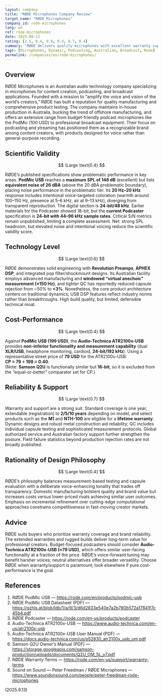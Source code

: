 ```yaml
---
layout: company
title: "RØDE Microphones Company Review"
target_name: "RØDE Microphones"
company_id: rode-microphones
lang: en
ref: rode-microphones
date: 2025-09-13
rating: [2.5, 0.4, 0.6, 0.4, 0.7, 0.4]
summary: "RØDE delivers quality microphones with excellent warranty support, but faces significant cost-performance challenges against budget alternatives offering equivalent functionality."
tags: [Microphones, Dynamic, Podcasting, Australian, Broadcast, Rode]
permalink: /companies/en/rode-microphones/
---
```


## Overview

RØDE Microphones is an Australian audio technology company specializing in microphones for content creation, podcasting, and broadcast applications. Founded with a mission to “amplify the voice and vision of the world’s creators,” RØDE has built a reputation for quality manufacturing and comprehensive product testing. The company maintains in-house production in Australia, bucking the trend of offshore manufacturing, and offers an extensive range from budget-friendly podcast microphones like the PodMic (100 USD) to professional broadcast equipment. Their focus on podcasting and streaming has positioned them as a recognizable brand among content creators, with products designed for voice rather than general-purpose recording.

## Scientific Validity

$$ \Large \text{0.4} $$

RØDE’s published specifications show problematic performance in key areas. **PodMic USB** reaches a **maximum SPL of 148 dB** (excellent) but lists **equivalent noise of 26 dBA** (above the 20 dBA problematic boundary), placing noise performance in the problematic tier. Its **20 Hz–20 kHz** response includes intentional voice-targeted coloration (warmth around 100–150 Hz, presence at 5–6 kHz, air at 9–13 kHz), diverging from transparent reproduction. The digital section is **24-bit/48 kHz**. Earlier materials for the Podcaster showed 18-bit, but the **current Podcaster** specification is **24-bit with 44–96 kHz sample rates**. Critical S/N metrics remain unpublished, limiting a complete assessment. Net: strong SPL headroom, but elevated noise and intentional voicing reduce the scientific validity score.

## Technology Level

$$ \Large \text{0.6} $$

RØDE demonstrates solid engineering with **Revolution Preamps**, **APHEX DSP**, and integrated pop filter/shockmount designs. Its Australian facility employs advanced manufacturing and **windowed “virtual anechoic” measurement (≈150 Hz)**, and tighter QC has reportedly reduced capsule rejection from ~50% to **<3%**. Nonetheless, the core product architecture centers on traditional dynamics; USB DSP features reflect industry norms rather than breakthroughs. High build quality, but limited, defensible technical moat.

## Cost-Performance

$$ \Large \text{0.4} $$

Against **PodMic USB (199 USD)**, the **Audio-Technica ATR2100x-USB** provides **non-inferior functionality and measurement capability** (dual **XLR/USB**, headphone monitoring, cardioid, **24-bit/192 kHz**). Using a representative street price of **79 USD** for the ATR2100x-USB:  
**CP = 79 ÷ 199 = 0.40**.  
(Note: **Samson Q2U** is functionally similar but **16-bit**, so it is excluded from the “equal-or-better” comparator set for CP.)

## Reliability & Support

$$ \Large \text{0.7} $$

Warranty and support are a strong suit. Standard coverage is one year, extendable (registration) to **2/5/10 years** depending on model, and select products such as the **M1** and **NTH-100** are eligible for a **lifetime warranty**. Dynamic designs and robust metal construction aid reliability; QC includes individual capsule testing and sophisticated measurement protocols. Global authorized service and Australian factory support further strengthen the posture. Field failure statistics beyond production rejection rates are not broadly published.

## Rationality of Design Philosophy

$$ \Large \text{0.4} $$

RØDE’s philosophy balances measurement-based testing and capsule evaluation with a deliberate voice-enhancing tonality that trades off transparency. Domestic manufacturing bolsters quality and brand value but increases costs versus lower-priced rivals achieving similar user outcomes. Emphasis on incremental refinement over cutting-edge computational approaches constrains competitiveness in fast-moving creator markets.

## Advice

RØDE suits buyers who prioritize warranty coverage and brand reliability. The extended warranties and rugged builds deliver long-term value for professional creators. Budget-focused podcasters should consider **Audio-Technica ATR2100x-USB (≈79 USD)**, which offers similar user-facing functionality at a fraction of the price. RØDE’s voice-forward tuning may benefit harsher voices; neutral alternatives offer broader versatility. Choose RØDE when warranty/support is paramount; look elsewhere if pure cost-performance is the goal.

## References

1. RØDE PodMic USB — https://rode.com/en/products/podmic-usb  
2. RØDE PodMic USB Datasheet (PDF) — https://gzhls.at/blob/ldb/1/a/9/3/d6d2833e540e7a2b780b572a17841f7c45b4.pdf  
3. RØDE Podcaster — https://rode.com/en-us/products/podcaster  
4. Audio-Technica ATR2100x-USB — https://www.audio-technica.com/en-us/atr2100x-usb  
5. Audio-Technica ATR2100x-USB User Manual (PDF) — https://docs.audio-technica.com/us/p52830_atr2100x_usb_um.pdf  
6. Samson Q2U Owner’s Manual (PDF) — https://storage.googleapis.com/samson-production/uploads/documents/Q2U_OM_5L_v7.pdf  
7. RØDE Warranty Terms — https://rode.com/en-us/support/warranty-terms  
8. Sound on Sound — Peter Freedman / RØDE Microphones — https://www.soundonsound.com/people/peter-freedman-rode-microphones

(2025.9.13)
